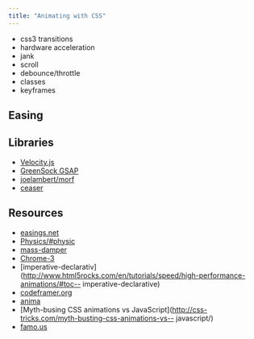 ```yaml
---
title: "Animating with CSS"
---
```


- css3 transitions
- hardware acceleration
- jank
- scroll
- debounce/throttle
- classes
- keyframes

## Easing

## Libraries

- [Velocity.js](http://julian.com/research/velocity/)
- [GreenSock GSAP](http://greensock.com/gsap)
- [joelambert/morf](https://github.com/joelambert/morf)
- [ceaser](http://matthewlein.com/ceaser/)

## Resources

- [easings.net](http://easings.net/)
- [Physics/#physic](http://jonobr1.github.io/Physics/#physics)
- [mass-damper](http://burakkanber.com/blog/physics-in-javascript-car-suspension-part-1-spring-mass-damper/)
- [Chrome-3](http://updates.html5rocks.com/2014/05/Web-Animations---element-animate-is-now-in-Chrome-36)
- [imperative-declarativ](http://www.html5rocks.com/en/tutorials/speed/high-performance-animations/#toc-- imperative-declarative)
- [codeframer.org](http://www.codeframer.org/)
- [anima](http://lvivski.com/anima/)
- [Myth-busing CSS animations vs JavaScript](http://css-tricks.com/myth-busting-css-animations-vs-- javascript/)
- [famo.us](https://famo.us/)
